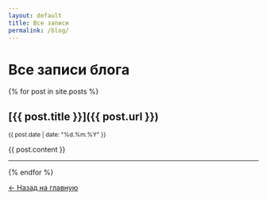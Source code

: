 ```yaml
---
layout: default
title: Все записи
permalink: /blog/
---
```


# Все записи блога

{% for post in site.posts %}
## [{{ post.title }}]({{ post.url }})

<small>{{ post.date | date: "%d.%m.%Y" }}</small>

{{ post.content }}

---

{% endfor %}

[← Назад на главную](../index.html)
